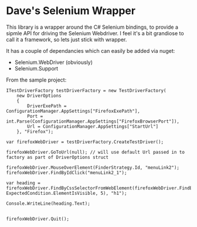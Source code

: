 Dave's Selenium Wrapper
=======================


This library is a wrapper around the C# Selenium bindings, to provide a sipmle API for driving the Selenium Webdriver. I feel it's a bit grandiose to call it a framework, so lets just stick with wrapper.

It has a couple of dependancies which can easily be added via nuget:

- Selenium.WebDriver (obviously)
- Selenium.Support

From the sample project:
    
    ITestDriverFactory testDriverFactory = new TestDriverFactory(
    	new DriverOptions
    	{
    		DriverExePath = ConfigurationManager.AppSettings["FirefoxExePath"],
    		Port = int.Parse(ConfigurationManager.AppSettings["FirefoxBrowserPort"]),
    		Url = ConfigurationManager.AppSettings["StartUrl"]
    	}, "Firefox");
    
    var firefoxWebDriver = testDriverFactory.CreateTestDriver();
    
    firefoxWebDriver.GoToUrl(null); // will use default Url passed in to factory as part of DriverOptions struct
    
    firefoxWebDriver.MouseOverElement(FinderStrategy.Id, "menuLink2");
    firefoxWebDriver.FindByIdClick("menuLink2_1");
    
    var heading = firefoxWebDriver.FindByCssSelectorFromWebElement(firefoxWebDriver.FindByClassName("maintd", ExpectedCondition.ElementIsVisible, 5), "h1");
    
    Console.WriteLine(heading.Text);
    
    
    firefoxWebDriver.Quit();